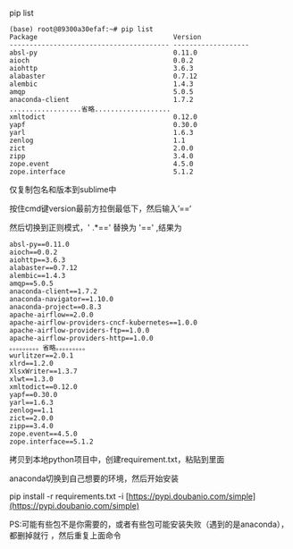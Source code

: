pip list 

```
(base) root@89300a30efaf:~# pip list
Package                                  Version
---------------------------------------- -------------------
absl-py                                  0.11.0
aioch                                    0.0.2
aiohttp                                  3.6.3
alabaster                                0.7.12
alembic                                  1.4.3
amqp                                     5.0.5
anaconda-client                          1.7.2
..................省略...................
xmltodict                                0.12.0
yapf                                     0.30.0
yarl                                     1.6.3
zenlog                                   1.1
zict                                     2.0.0
zipp                                     3.4.0
zope.event                               4.5.0
zope.interface                           5.1.2
```

仅复制包名和版本到sublime中

按住cmd键version最前方拉倒最低下，然后输入’==‘

然后切换到正则模式，' .*==' 替换为 '==' ,结果为

```
absl-py==0.11.0
aioch==0.0.2
aiohttp==3.6.3
alabaster==0.7.12
alembic==1.4.3
amqp==5.0.5
anaconda-client==1.7.2
anaconda-navigator==1.10.0
anaconda-project==0.8.3
apache-airflow==2.0.0
apache-airflow-providers-cncf-kubernetes==1.0.0
apache-airflow-providers-ftp==1.0.0
apache-airflow-providers-http==1.0.0
。。。。。。。。。省略。。。。。。。。。
wurlitzer==2.0.1
xlrd==1.2.0
XlsxWriter==1.3.7
xlwt==1.3.0
xmltodict==0.12.0
yapf==0.30.0
yarl==1.6.3
zenlog==1.1
zict==2.0.0
zipp==3.4.0
zope.event==4.5.0
zope.interface==5.1.2
```

拷贝到本地python项目中，创建requirement.txt，粘贴到里面

anaconda切换到自己想要的环境，然后开始安装

pip install -r requirements.txt -i [https://pypi.doubanio.com/simple](https://pypi.doubanio.com/simple)

PS:可能有些包不是你需要的，或者有些包可能安装失败（遇到的是anaconda），都删掉就行 ，然后重复上面命令